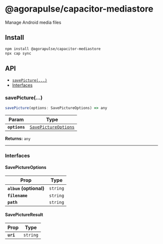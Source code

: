 # @agorapulse/capacitor-mediastore

Manage Android media files

## Install

```bash
npm install @agorapulse/capacitor-mediastore
npx cap sync
```

## API

<docgen-index>

* [`savePicture(...)`](#savepicture)
* [Interfaces](#interfaces)

</docgen-index>

<docgen-api>
<!--Update the source file JSDoc comments and rerun docgen to update the docs below-->

### savePicture(...)

```typescript
savePicture(options: SavePictureOptions) => any
```

| Param         | Type                                                              |
| ------------- | ----------------------------------------------------------------- |
| **`options`** | <code><a href="#savepictureoptions">SavePictureOptions</a></code> |

**Returns:** <code>any</code>

--------------------


### Interfaces


#### SavePictureOptions

| Prop           | Type                |
| -------------- | ------------------- |
| **`album` (optional)**    | <code>string</code> |
| **`filename`** | <code>string</code> |
| **`path`**     | <code>string</code> |


#### SavePictureResult

| Prop      | Type                |
| --------- | ------------------- |
| **`uri`** | <code>string</code> |

</docgen-api>
